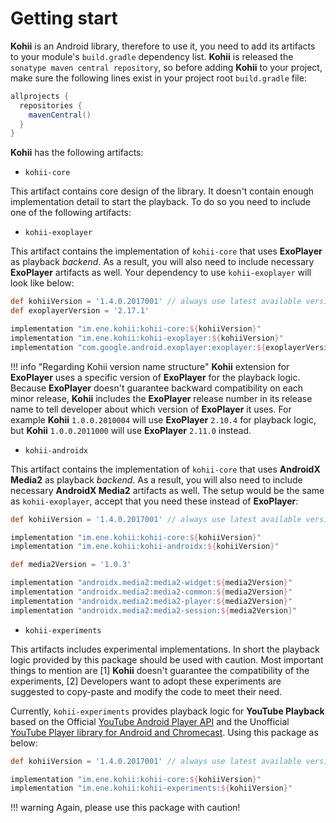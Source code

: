 # Getting start

**Kohii** is an Android library, therefore to use it, you need to add its artifacts to your module's `build.gradle` dependency list. **Kohii** is released the `sonatype maven central repository`, so before adding **Kohii** to your project, make sure the following lines exist in your project root `build.gradle` file:

```groovy
allprojects {
  repositories {
    mavenCentral()
  }
}
```

**Kohii** has the following artifacts:

- `kohii-core`

This artifact contains core design of the library. It doesn't contain enough implementation detail to start the playback. To do so you need to include one of the following artifacts:

- `kohii-exoplayer`

This artifact contains the implementation of `kohii-core` that uses **ExoPlayer** as playback *backend*. As a result, you will also need to include necessary **ExoPlayer** artifacts as well. Your dependency to use `kohii-exoplayer` will look like below:

```groovy
def kohiiVersion = '1.4.0.2017001' // always use latest available version
def exoplayerVersion = '2.17.1'

implementation "im.ene.kohii:kohii-core:${kohiiVersion}"
implementation "im.ene.kohii:kohii-exoplayer:${kohiiVersion}"
implementation "com.google.android.exoplayer:exoplayer:${exoplayerVersion}"
```

!!! info "Regarding Kohii version name structure"
    **Kohii** extension for **ExoPlayer** uses a specific version of **ExoPlayer** for the playback logic. Because **ExoPlayer** doesn't guarantee backward compatibility on each minor release, **Kohii** includes the **ExoPlayer** release number in its release name to tell developer about which version of **ExoPlayer** it uses. For example **Kohii** `1.0.0.2010004` will use **ExoPlayer** `2.10.4` for playback logic, but **Kohii** `1.0.0.2011000` will use **ExoPlayer** `2.11.0` instead.

- `kohii-androidx`

This artifact contains the implementation of `kohii-core` that uses **AndroidX Media2** as playback *backend*. As a result, you will also need to include necessary **AndroidX Media2** artifacts as well. The setup would be the same as `kohii-exoplayer`, accept that you need these instead of **ExoPlayer**:

```groovy
def kohiiVersion = '1.4.0.2017001' // always use latest available version

implementation "im.ene.kohii:kohii-core:${kohiiVersion}"
implementation "im.ene.kohii:kohii-androidx:${kohiiVersion}"

def media2Version = '1.0.3'

implementation "androidx.media2:media2-widget:${media2Version}"
implementation "androidx.media2:media2-common:${media2Version}"
implementation "androidx.media2:media2-player:${media2Version}"
implementation "androidx.media2:media2-session:${media2Version}"
```

- `kohii-experiments`

This artifacts includes experimental implementations. In short the playback logic provided by this package should be used with caution. Most important things to mention are [1] **Kohii** doesn't guarantee the compatibility of the experiments, [2] Developers want to adopt these experiments are suggested to copy-paste and modify the code to meet their need.

Currently, `kohii-experiments` provides playback logic for **YouTube Playback** based on the Official [YouTube Android Player API](https://developers.google.com/youtube/android/player) and the Unofficial [YouTube Player library for Android and Chromecast](https://github.com/PierfrancescoSoffritti/android-youtube-player). Using this package as below:

```groovy
def kohiiVersion = '1.4.0.2017001' // always use latest available version

implementation "im.ene.kohii:kohii-core:${kohiiVersion}"
implementation "im.ene.kohii:kohii-experiments:${kohiiVersion}"
```

!!! warning
    Again, please use this package with caution!
